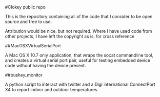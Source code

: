 #Clokey public repo

This is the repository containing all of the code that I consider to be open source and free to use.

Attribution would be nice, but not required. Where I have used code from other projects, I have left the copyright as is, for cross reference

##MacOSXVirtualSerialPort

A Mac OS X 10.7 only application, that wraps the socat commandline tool, and creates a virtual serial port pair, useful for testing embedded device code without having the device present.

##bushey_monitor

A python script to interact with twitter and a Digi international ConnectPort X4 to report indoor and outdoor temperatures.
